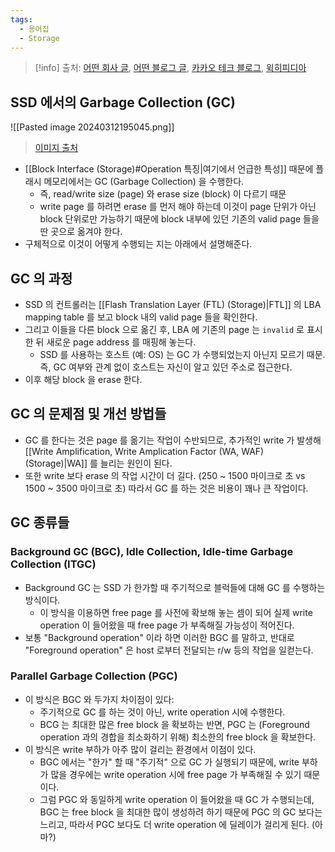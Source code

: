 ```yaml
---
tags:
  - 용어집
  - Storage
---
```

> [!info] 출처: [어떤 회사 글](https://www.tuxera.com/blog/what-is-write-amplification-why-is-it-bad-what-causes-it/), [어떤 블로그 글](https://medium.com/@reefland/over-provisioning-ssd-for-increased-performance-and-write-endurance-142feb015b4e), [카카오 테크 블로그](https://tech.kakao.com/2016/07/15/coding-for-ssd-part-3), [윅히피디아](https://en.wikipedia.org/wiki/Write_amplification)

## SSD 에서의 Garbage Collection (GC)

![[Pasted image 20240312195045.png]]
> [이미지 출처](https://www.tuxera.com/blog/what-is-write-amplification-why-is-it-bad-what-causes-it/)

- [[Block Interface (Storage)#Operation 특징|여기에서 언급한 특성]] 때문에 플래시 메모리에서는 GC (Garbage Collection) 을 수행한다.
	- 즉, read/write size (page) 와 erase size (block) 이 다르기 때문
	- write page 를 하려면 erase 를 먼저 해야 하는데 이것이 page 단위가 아닌 block 단위로만 가능하기 때문에 block 내부에 있던 기존의 valid page 들을 딴 곳으로 옮겨야 한다.
- 구체적으로 이것이 어떻게 수행되는 지는 아래에서 설명해준다.

## GC 의 과정

- SSD 의 컨트롤러는 [[Flash Translation Layer (FTL) (Storage)|FTL]] 의 LBA mapping table 를 보고 block 내의 valid page 들을 확인한다.
- 그리고 이들을 다른 block 으로 옮긴 후, LBA 에 기존의 page 는 `invalid` 로 표시한 뒤 새로운 page address 를 매핑해 놓는다.
	- SSD 를 사용하는 호스트 (예: OS) 는 GC 가 수행되었는지 아닌지 모르기 때문. 즉, GC 여부와 관계 없이 호스트는 자신이 알고 있던 주소로 접근한다.
- 이후 해당 block 을 erase 한다.

## GC 의 문제점 및 개선 방법들

- GC 를 한다는 것은 page 를 옮기는 작업이 수반되므로, 추가적인 write 가 발생해 [[Write Amplification, Write Amplication Factor (WA, WAF) (Storage)|WA]] 를 늘리는 원인이 된다.
- 또한 write 보다 erase 의 작업 시간이 더 길다. (250 ~ 1500 마이크로 초 vs 1500 ~ 3500 마이크로 초) 따라서 GC 를 하는 것은 비용이 꽤나 큰 작업이다.

## GC 종류들

### Background GC (BGC), Idle Collection, Idle-time Garbage Collection (ITGC)

- Background GC 는 SSD 가 한가할 때 주기적으로 블럭들에 대해 GC 를 수행하는 방식이다.
	- 이 방식을 이용하면 free page 를 사전에 확보해 놓는 셈이 되어 실제 write operation 이 들어왔을 때 free page 가 부족해질 가능성이 적어진다.
- 보통 "Background operation" 이라 하면 이러한 BGC 를 말하고, 반대로 "Foreground operation" 은 host 로부터 전달되는 r/w 등의 작업을 일컫는다.

### Parallel Garbage Collection (PGC)

- 이 방식은 BGC 와 두가지 차이점이 있다:
	- 주기적으로 GC 를 하는 것이 아닌, write operation 시에 수행한다.
	- BCG 는 최대한 많은 free block 을 확보하는 반면, PGC 는 (Foreground operation 과의 경합을 최소화하기 위해) 최소한의 free block 을 확보한다.
- 이 방식은 write 부하가 아주 많이 걸리는 환경에서 이점이 있다.
	- BGC 에서는 "한가" 할 때 "주기적" 으로 GC 가 실행되기 때문에, write 부하가 많을 경우에는 write operation 시에 free page 가 부족해질 수 있기 때문이다.
	- 그럼 PGC 와 동일하게 write operation 이 들어왔을 때 GC 가 수행되는데, BGC 는 free block 을 최대한 많이 생성하려 하기 때문에 PGC 의 GC 보다는 느리고, 따라서 PGC 보다도 더 write operation 에 딜레이가 걸리게 된다. (아마?)